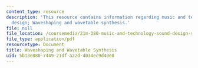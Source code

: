 ```yaml
---
content_type: resource
description: 'This resource contains information regarding music and technology: Sound
  design; Waveshaping and wavetable synthesis.'
file: null
file_location: /coursemedia/21m-380-music-and-technology-sound-design-spring-2016/5b13e880744921dfa22d4034ec9d40e8_MIT21M_380S16_Lec16.pdf
file_type: application/pdf
resourcetype: Document
title: Waveshaping and Wavetable Synthesis
uid: 5b13e880-7449-21df-a22d-4034ec9d40e8
---
```


